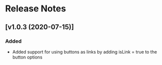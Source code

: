 # Release Notes

## [v1.0.3 (2020-07-15)]

### Added
- Added support for using buttons as links by adding isLink = true to the button options
